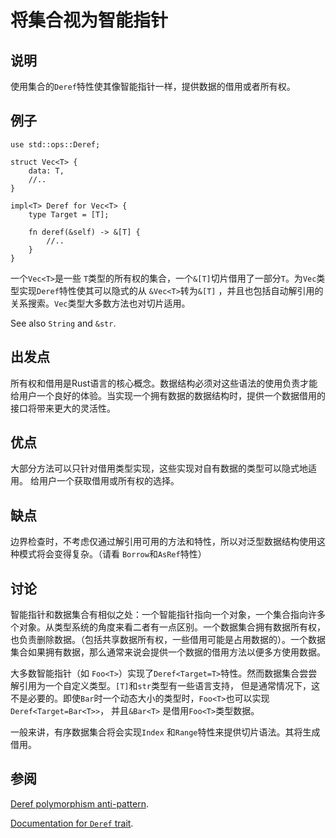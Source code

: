 # 将集合视为智能指针

## 说明

使用集合的`Deref`特性使其像智能指针一样，提供数据的借用或者所有权。

## 例子

```rust,ignore
use std::ops::Deref;

struct Vec<T> {
    data: T,
    //..
}

impl<T> Deref for Vec<T> {
    type Target = [T];

    fn deref(&self) -> &[T] {
        //..
    }
}
```

一个`Vec<T>`是一些 `T`类型的所有权的集合，一个`&[T]`切片借用了一部分`T`。为`Vec`类型实现`Deref`特性使其可以隐式的从 `&Vec<T>`转为`&[T]` ，并且也包括自动解引用的关系搜索。`Vec`类型大多数方法也对切片适用。

See also `String` and `&str`.

## 出发点

所有权和借用是Rust语言的核心概念。数据结构必须对这些语法的使用负责才能给用户一个良好的体验。当实现一个拥有数据的数据结构时，提供一个数据借用的接口将带来更大的灵活性。

## 优点

大部分方法可以只针对借用类型实现，这些实现对自有数据的类型可以隐式地适用。
给用户一个获取借用或所有权的选择。

## 缺点

边界检查时，不考虑仅通过解引用可用的方法和特性，所以对泛型数据结构使用这种模式将会变得复杂。（请看 `Borrow`和`AsRef`特性）

## 讨论

智能指针和数据集合有相似之处：一个智能指针指向一个对象，一个集合指向许多个对象。从类型系统的角度来看二者有一点区别。一个数据集合拥有数据所有权，也负责删除数据。（包括共享数据所有权，一些借用可能是占用数据的）。一个数据集合如果拥有数据，那么通常来说会提供一个数据的借用方法以便多方使用数据。

大多数智能指针（如 `Foo<T>`）实现了`Deref<Target=T>`特性。然而数据集合尝尝解引用为一个自定义类型。`[T]`和`str`类型有一些语言支持，
但是通常情况下，这不是必要的。即使`Bar`时一个动态大小的类型时，`Foo<T>`也可以实现`Deref<Target=Bar<T>>`，
并且`&Bar<T>` 是借用`Foo<T>`类型数据。

一般来讲，有序数据集合将会实现`Index` 和`Range`特性来提供切片语法。其将生成借用。

## 参阅

[Deref polymorphism anti-pattern](../anti_patterns/deref.md).

[Documentation for `Deref` trait](https://doc.rust-lang.org/std/ops/trait.Deref.html).
